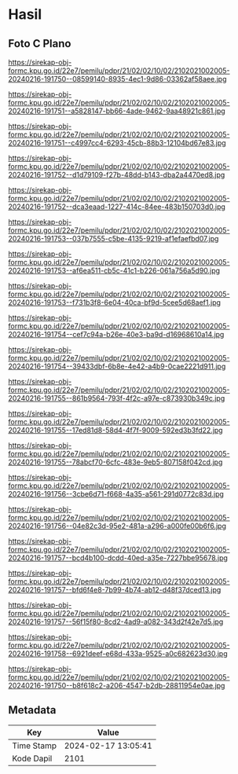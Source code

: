 # Hasil

## Foto C Plano

https://sirekap-obj-formc.kpu.go.id/22e7/pemilu/pdpr/21/02/02/10/02/2102021002005-20240216-191750--08599140-8935-4ec1-9d86-03362af58aee.jpg

https://sirekap-obj-formc.kpu.go.id/22e7/pemilu/pdpr/21/02/02/10/02/2102021002005-20240216-191751--a5828147-bb66-4ade-9462-9aa48921c861.jpg

https://sirekap-obj-formc.kpu.go.id/22e7/pemilu/pdpr/21/02/02/10/02/2102021002005-20240216-191751--c4997cc4-6293-45cb-88b3-12104bd67e83.jpg

https://sirekap-obj-formc.kpu.go.id/22e7/pemilu/pdpr/21/02/02/10/02/2102021002005-20240216-191752--d1d79109-f27b-48dd-b143-dba2a4470ed8.jpg

https://sirekap-obj-formc.kpu.go.id/22e7/pemilu/pdpr/21/02/02/10/02/2102021002005-20240216-191752--dca3eaad-1227-414c-84ee-483b150703d0.jpg

https://sirekap-obj-formc.kpu.go.id/22e7/pemilu/pdpr/21/02/02/10/02/2102021002005-20240216-191753--037b7555-c5be-4135-9219-af1efaefbd07.jpg

https://sirekap-obj-formc.kpu.go.id/22e7/pemilu/pdpr/21/02/02/10/02/2102021002005-20240216-191753--af6ea511-cb5c-41c1-b226-061a756a5d90.jpg

https://sirekap-obj-formc.kpu.go.id/22e7/pemilu/pdpr/21/02/02/10/02/2102021002005-20240216-191753--f731b3f8-6e04-40ca-bf9d-5cee5d68aef1.jpg

https://sirekap-obj-formc.kpu.go.id/22e7/pemilu/pdpr/21/02/02/10/02/2102021002005-20240216-191754--cef7c94a-b26e-40e3-ba9d-d16968610a14.jpg

https://sirekap-obj-formc.kpu.go.id/22e7/pemilu/pdpr/21/02/02/10/02/2102021002005-20240216-191754--39433dbf-6b8e-4e42-a4b9-0cae2221d911.jpg

https://sirekap-obj-formc.kpu.go.id/22e7/pemilu/pdpr/21/02/02/10/02/2102021002005-20240216-191755--861b9564-793f-4f2c-a97e-c873930b349c.jpg

https://sirekap-obj-formc.kpu.go.id/22e7/pemilu/pdpr/21/02/02/10/02/2102021002005-20240216-191755--17ed81d8-58d4-4f7f-9009-592ed3b3fd22.jpg

https://sirekap-obj-formc.kpu.go.id/22e7/pemilu/pdpr/21/02/02/10/02/2102021002005-20240216-191755--78abcf70-6cfc-483e-9eb5-807158f042cd.jpg

https://sirekap-obj-formc.kpu.go.id/22e7/pemilu/pdpr/21/02/02/10/02/2102021002005-20240216-191756--3cbe6d71-f668-4a35-a561-291d0772c83d.jpg

https://sirekap-obj-formc.kpu.go.id/22e7/pemilu/pdpr/21/02/02/10/02/2102021002005-20240216-191756--04e82c3d-95e2-481a-a296-a000fe00b6f6.jpg

https://sirekap-obj-formc.kpu.go.id/22e7/pemilu/pdpr/21/02/02/10/02/2102021002005-20240216-191757--bcd4b100-dcdd-40ed-a35e-7227bbe95678.jpg

https://sirekap-obj-formc.kpu.go.id/22e7/pemilu/pdpr/21/02/02/10/02/2102021002005-20240216-191757--bfd6f4e8-7b99-4b74-ab12-d48f37dced13.jpg

https://sirekap-obj-formc.kpu.go.id/22e7/pemilu/pdpr/21/02/02/10/02/2102021002005-20240216-191757--56f15f80-8cd2-4ad9-a082-343d2f42e7d5.jpg

https://sirekap-obj-formc.kpu.go.id/22e7/pemilu/pdpr/21/02/02/10/02/2102021002005-20240216-191758--6921deef-e68d-433a-9525-a0c682623d30.jpg

https://sirekap-obj-formc.kpu.go.id/22e7/pemilu/pdpr/21/02/02/10/02/2102021002005-20240216-191750--b8f618c2-a206-4547-b2db-28811954e0ae.jpg


## Metadata

| Key        | Value               |
| ---------- | ------------------- |
| Time Stamp | 2024-02-17 13:05:41 |
| Kode Dapil | 2101                |



